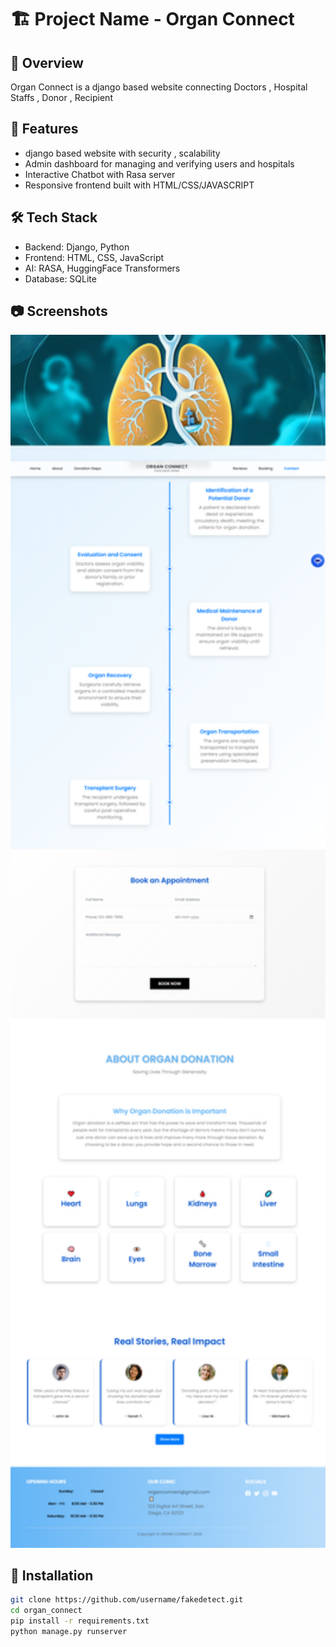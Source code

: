 # 🏗️ Project Name - Organ Connect

## 🚀 Overview
Organ Connect is a django based website connecting Doctors , Hospital Staffs , Donor , Recipient 

## 🎯 Features
- django based website with security , scalability
- Admin dashboard for managing and verifying users and hospitals   
- Interactive Chatbot with Rasa server
- Responsive frontend built with HTML/CSS/JAVASCRIPT

## 🛠️ Tech Stack
- Backend: Django, Python
- Frontend: HTML, CSS, JavaScript
- AI: RASA, HuggingFace Transformers
- Database: SQLite

## 📷 Screenshots
<p align="center">
  <img src="https://raw.githubusercontent.com/denmarkdeni/organ_connect/main/OcApp/static/images/organ_connect_dash.png" width="600"/>
</p>


## 🧪 Installation
```bash
git clone https://github.com/username/fakedetect.git
cd organ_connect
pip install -r requirements.txt
python manage.py runserver

